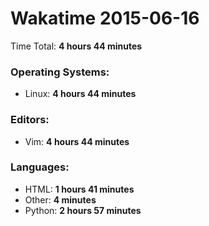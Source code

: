 # Wakatime 2015-06-16

Time Total: **4 hours 44 minutes**

### Operating Systems:
- Linux: **4 hours 44 minutes** 

### Editors:
- Vim: **4 hours 44 minutes** 

### Languages:
- HTML: **1 hours 41 minutes** 
- Other: **4 minutes** 
- Python: **2 hours 57 minutes** 


